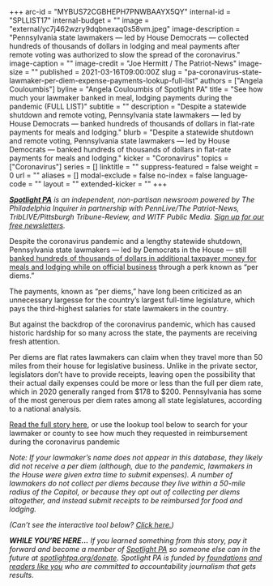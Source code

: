+++
arc-id = "MYBUS72CGBHEPH7PNWBAAYX5QY"
internal-id = "SPLLIST17"
internal-budget = ""
image = "external/yc7j462wzry9dqbnexaq0s58vm.jpeg"
image-description = "Pennsylvania state lawmakers — led by House Democrats — collected hundreds of thousands of dollars in lodging and meal payments after remote voting was authorized to slow the spread of the coronavirus."
image-caption = ""
image-credit = "Joe Hermitt / The Patriot-News"
image-size = ""
published = 2021-03-16T09:00:00Z
slug = "pa-coronavirus-state-lawmaker-per-diem-expense-payments-lookup-full-list"
authors = ["Angela Couloumbis"]
byline = "Angela Couloumbis of Spotlight PA"
title = "See how much your lawmaker banked in meal, lodging payments during the pandemic (FULL LIST)"
subtitle = ""
description = "Despite a statewide shutdown and remote voting, Pennsylvania state lawmakers — led by House Democrats — banked hundreds of thousands of dollars in flat-rate payments for meals and lodging."
blurb = "Despite a statewide shutdown and remote voting, Pennsylvania state lawmakers — led by House Democrats — banked hundreds of thousands of dollars in flat-rate payments for meals and lodging."
kicker = "Coronavirus"
topics = ["Coronavirus"]
series = []
linktitle = ""
suppress-featured = false
weight = 0
url = ""
aliases = []
modal-exclude = false
no-index = false
language-code = ""
layout = ""
extended-kicker = ""
+++

<a href="https://www.spotlightpa.org/"><i><b>Spotlight PA</b></i></a><i> is an independent, non-partisan newsroom powered by The Philadelphia Inquirer in partnership with PennLive/The Patriot-News, TribLIVE/Pittsburgh Tribune-Review, and WITF Public Media. </i><a href="https://www.spotlightpa.org/newsletters"><i>Sign up for our free newsletters</i></a><i>.</i>

Despite the coronavirus pandemic and a lengthy statewide shutdown, Pennsylvania state lawmakers — led by Democrats in the House — still <a href="https://www.spotlightpa.org/news/2021/03/pa-coronavirus-lawmakers-legislature-expenses-highest-paid-united-states/" target=_blank>banked hundreds of thousands of dollars in additional taxpayer money for meals and lodging while on official business</a> through a perk known as “per diems.”

The payments, known as “per diems,” have long been criticized as an unnecessary largesse for the country’s largest full-time legislature, which pays the third-highest salaries for state lawmakers in the country.

But against the backdrop of the coronavirus pandemic, which has caused historic hardship for so many across the state, the payments are receiving fresh attention.

<script src="https://www.spotlightpa.org/embed.js" async></script><div data-spl-embed-version="1" data-spl-src="https://www.spotlightpa.org/embeds/newsletter/"></div>

Per diems are flat rates lawmakers can claim when they travel more than 50 miles from their house for legislative business. Unlike in the private sector, legislators don’t have to provide receipts, leaving open the possibility that their actual daily expenses could be more or less than the full per diem rate, which in 2020 generally ranged from $178 to $200. Pennsylvania has some of the most generous per diem rates among all state legislatures, according to a national analysis.

<a href="https://www.spotlightpa.org/news/2021/03/pa-coronavirus-lawmakers-legislature-expenses-highest-paid-united-states/" target=_blank>Read the full story here</a>, or use the lookup tool below to search for your lawmaker or county to see how much they requested in reimbursement during the coronavirus pandemic

<i>Note: If your lawmaker’s name does not appear in this database, they likely did not receive a per diem (although, due to the pandemic, lawmakers in the House were given extra time to submit expenses). A number of lawmakers do not collect per diems because they live within a 50-mile radius of the Capitol, or because they opt out of collecting per diems altogether, and instead submit receipts to be reimbursed for food and lodging.</i>

<i>(Can’t see the interactive tool below? </i><a href="https://interactives.data.spotlightpa.org/2021/tracking-pa-lawmaker-per-diems/" target=_blank><i>Click here.</i></a><i>)</i>

<div class="flourish-embed flourish-table" data-src="visualisation/5537018"><script src="https://public.flourish.studio/resources/embed.js"></script></div>

<i><b>WHILE YOU’RE HERE...</b></i><i> If you learned something from this story, pay it forward and become a member of </i><a href="https://www.spotlightpa.org/"><i>Spotlight PA</i></a><i> so someone else can in the future at </i><a href="http://spotlightpa.org/donate"><i>spotlightpa.org/donate</i></a><i>. Spotlight PA is funded by</i><a href="https://www.spotlightpa.org/support"><i> foundations</i></a><i> </i><a href="https://www.spotlightpa.org/support"><i>and readers like you</i></a><i> who are committed to accountability journalism that gets results.</i>
